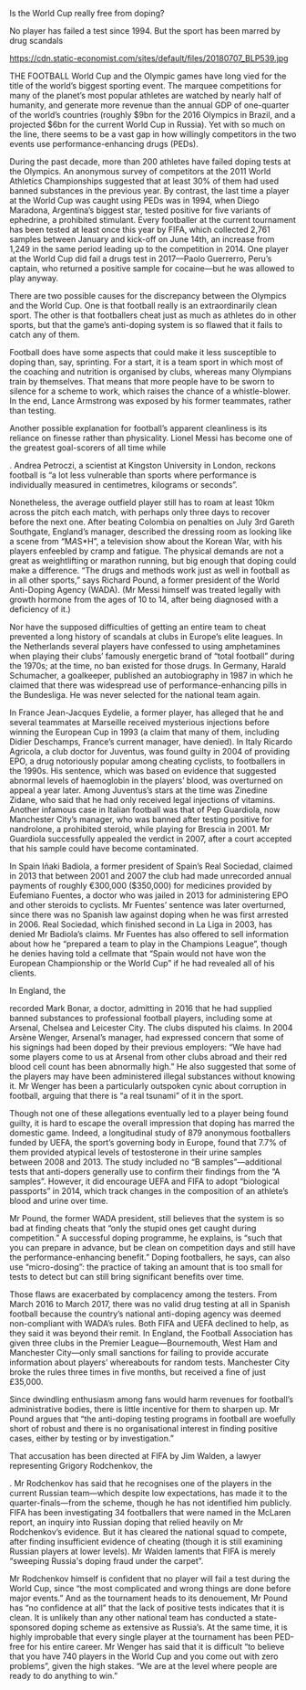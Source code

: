 Is the World Cup really free from doping?

No player has failed a test since 1994. But the sport has been marred by drug scandals

https://cdn.static-economist.com/sites/default/files/20180707_BLP539.jpg

THE FOOTBALL World Cup and the Olympic games have long vied for the title of the world’s biggest sporting event. The marquee competitions for many of the planet’s most popular athletes are watched by nearly half of humanity, and generate more revenue than the annual GDP of one-quarter of the world’s countries (roughly $9bn for the 2016 Olympics in Brazil, and a projected $6bn for the current World Cup in Russia). Yet with so much on the line, there seems to be a vast gap in how willingly competitors in the two events use performance-enhancing drugs (PEDs). 

During the past decade, more than 200 athletes have failed doping tests at the Olympics. An anonymous survey of competitors at the 2011 World Athletics Championships suggested that at least 30% of them had used banned substances in the previous year. By contrast, the last time a player at the World Cup was caught using PEDs was in 1994, when Diego Maradona, Argentina’s biggest star, tested positive for five variants of ephedrine, a prohibited stimulant. Every footballer at the current tournament has been tested at least once this year by FIFA, which collected 2,761 samples between January and kick-off on June 14th, an increase from 1,249 in the same period leading up to the competition in 2014. One player at the World Cup did fail a drugs test in 2017—Paolo Guerrerro, Peru’s captain, who returned a positive sample for cocaine—but he was allowed to play anyway.

There are two possible causes for the discrepancy between the Olympics and the World Cup. One is that football really is an extraordinarily clean sport. The other is that footballers cheat just as much as athletes do in other sports, but that the game’s anti-doping system is so flawed that it fails to catch any of them. 

Football does have some aspects that could make it less susceptible to doping than, say, sprinting. For a start, it is a team sport in which most of the coaching and nutrition is organised by clubs, whereas many Olympians train by themselves. That means that more people have to be sworn to silence for a scheme to work, which raises the chance of a whistle-blower. In the end, Lance Armstrong was exposed by his former teammates, rather than testing. 

Another possible explanation for football’s apparent cleanliness is its reliance on finesse rather than physicality. Lionel Messi has become one of the greatest goal-scorers of all time while 

. Andrea Petroczi, a scientist at Kingston University in London, reckons football is “a lot less vulnerable than sports where performance is individually measured in centimetres, kilograms or seconds”.

Nonetheless, the average outfield player still has to roam at least 10km across the pitch each match, with perhaps only three days to recover before the next one. After beating Colombia on penalties on July 3rd Gareth Southgate, England’s manager, described the dressing room as looking like a scene from “M*A*S*H”, a television show about the Korean War, with his players enfeebled by cramp and fatigue. The physical demands are not a great as weightlifting or marathon running, but big enough that doping could make a difference. “The drugs and methods work just as well in football as in all other sports,” says Richard Pound, a former president of the World Anti-Doping Agency (WADA). (Mr Messi himself was treated legally with growth hormone from the ages of 10 to 14, after being diagnosed with a deficiency of it.) 

Nor have the supposed difficulties of getting an entire team to cheat prevented a long history of scandals at clubs in Europe’s elite leagues. In the Netherlands several players have confessed to using amphetamines when playing their clubs’ famously energetic brand of “total football” during the 1970s; at the time, no ban existed for those drugs. In Germany, Harald Schumacher, a goalkeeper, published an autobiography in 1987 in which he claimed that there was widespread use of performance-enhancing pills in the Bundesliga. He was never selected for the national team again. 

In France Jean-Jacques Eydelie, a former player, has alleged that he and several teammates at Marseille received mysterious injections before winning the European Cup in 1993 (a claim that many of them, including Didier Deschamps, France’s current manager, have denied). In Italy Ricardo Agricola, a club doctor for Juventus, was found guilty in 2004 of providing EPO, a drug notoriously popular among cheating cyclists, to footballers in the 1990s. His sentence, which was based on evidence that suggested abnormal levels of haemoglobin in the players’ blood, was overturned on appeal a year later. Among Juventus’s stars at the time was Zinedine Zidane, who said that he had only received legal injections of vitamins. Another infamous case in Italian football was that of Pep Guardiola, now Manchester City’s manager, who was banned after testing positive for nandrolone, a prohibited steroid, while playing for Brescia in 2001. Mr Guardiola successfully appealed the verdict in 2007, after a court accepted that his sample could have become contaminated.

In Spain Iñaki Badiola, a former president of Spain’s Real Sociedad, claimed in 2013 that between 2001 and 2007 the club had made unrecorded annual payments of roughly €300,000 ($350,000) for medicines provided by Eufemiano Fuentes, a doctor who was jailed in 2013 for administering EPO and other steroids to cyclists. Mr Fuentes’ sentence was later overturned, since there was no Spanish law against doping when he was first arrested in 2006. Real Sociedad, which finished second in La Liga in 2003, has denied Mr Badiola’s claims. Mr Fuentes has also offered to sell information about how he “prepared a team to play in the Champions League”, though he denies having told a cellmate that “Spain would not have won the European Championship or the World Cup” if he had revealed all of his clients. 

In England, the 

 recorded Mark Bonar, a doctor, admitting in 2016 that he had supplied banned substances to professional football players, including some at Arsenal, Chelsea and Leicester City. The clubs disputed his claims. In 2004 Arsène Wenger, Arsenal’s manager, had expressed concern that some of his signings had been doped by their previous employers: “We have had some players come to us at Arsenal from other clubs abroad and their red blood cell count has been abnormally high.” He also suggested that some of the players may have been administered illegal substances without knowing it. Mr Wenger has been a particularly outspoken cynic about corruption in football, arguing that there is “a real tsunami” of it in the sport. 

Though not one of these allegations eventually led to a player being found guilty, it is hard to escape the overall impression that doping has marred the domestic game. Indeed, a longitudinal study of 879 anonymous footballers funded by UEFA, the sport’s governing body in Europe, found that 7.7% of them provided atypical levels of testosterone in their urine samples between 2008 and 2013. The study included no “B samples”—additional tests that anti-dopers generally use to confirm their findings from the “A samples”. However, it did encourage UEFA and FIFA to adopt “biological passports” in 2014, which track changes in the composition of an athlete’s blood and urine over time.

Mr Pound, the former WADA president, still believes that the system is so bad at finding cheats that “only the stupid ones get caught during competition.” A successful doping programme, he explains, is “such that you can prepare in advance, but be clean on competition days and still have the performance-enhancing benefit.” Doping footballers, he says, can also use “micro-dosing”: the practice of taking an amount that is too small for tests to detect but can still bring significant benefits over time.

Those flaws are exacerbated by complacency among the testers. From March 2016 to March 2017, there was no valid drug testing at all in Spanish football because the country’s national anti-doping agency was deemed non-compliant with WADA’s rules. Both FIFA and UEFA declined to help, as they said it was beyond their remit. In England, the Football Association has given three clubs in the Premier League—Bournemouth, West Ham and Manchester City—only small sanctions for failing to provide accurate information about players’ whereabouts for random tests. Manchester City broke the rules three times in five months, but received a fine of just £35,000.

Since dwindling enthusiasm among fans would harm revenues for football’s administrative bodies, there is little incentive for them to sharpen up. Mr Pound argues that “the anti-doping testing programs in football are woefully short of robust and there is no organisational interest in finding positive cases, either by testing or by investigation.” 

That accusation has been directed at FIFA by Jim Walden, a lawyer representing Grigory Rodchenkov, the 

. Mr Rodchenkov has said that he recognises one of the players in the current Russian team—which despite low expectations, has made it to the quarter-finals—from the scheme, though he has not identified him publicly. FIFA has been investigating 34 footballers that were named in the McLaren report, an inquiry into Russian doping that relied heavily on Mr Rodchenkov’s evidence. But it has cleared the national squad to compete, after finding insufficient evidence of cheating (though it is still examining Russian players at lower levels). Mr Walden laments that FIFA is merely “sweeping Russia's doping fraud under the carpet”. 

Mr Rodchenkov himself is confident that no player will fail a test during the World Cup, since “the most complicated and wrong things are done before major events.” And as the tournament heads to its denouement, Mr Pound has “no confidence at all” that the lack of positive tests indicates that it is clean. It is unlikely than any other national team has conducted a state-sponsored doping scheme as extensive as Russia’s. At the same time, it is highly improbable that every single player at the tournament has been PED-free for his entire career. Mr Wenger has said that it is difficult “to believe that you have 740 players in the World Cup and you come out with zero problems”, given the high stakes. “We are at the level where people are ready to do anything to win.”